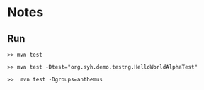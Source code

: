# Notes
## Run
```
>> mvn test

>> mvn test -Dtest="org.syh.demo.testng.HelloWorldAlphaTest"

>>  mvn test -Dgroups=anthemus
```